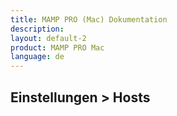 ```yaml
---
title: MAMP PRO (Mac) Dokumentation
description: 
layout: default-2
product: MAMP PRO Mac
language: de
---
```


## Einstellungen > Hosts
